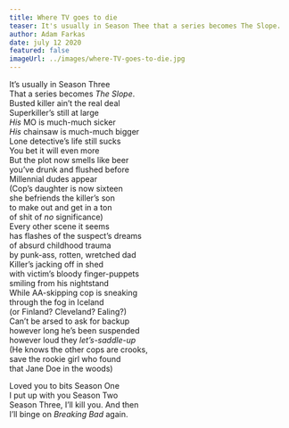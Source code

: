 ```yaml
---
title: Where TV goes to die
teaser: It's usually in Season Thee that a series becomes The Slope.
author: Adam Farkas
date: july 12 2020
featured: false
imageUrl: ../images/where-TV-goes-to-die.jpg
---
```


It’s usually in Season Three  
That a series becomes <em>The Slope</em>.  
Busted killer ain’t the real deal  
Superkiller’s still at large  
<em>His</em> MO is much-much sicker  
<em>His</em> chainsaw is much-much bigger  
Lone detective’s life still sucks  
You bet it will even more  
But the plot now smells like beer  
you’ve drunk and flushed before  
Millennial dudes appear  
(Cop’s daughter is now sixteen  
she befriends the killer’s son  
to make out and get in a ton  
of shit of <em>no</em> significance)  
Every other scene it seems  
has flashes of the suspect’s dreams  
of absurd childhood trauma  
by punk-ass, rotten, wretched dad  
Killer’s jacking off in shed  
with victim’s bloody finger-puppets  
smiling from his nightstand  
While AA-skipping cop is sneaking  
through the fog in Iceland  
(or Finland? Cleveland? Ealing?)  
Can’t be arsed to ask for backup  
however long he’s been suspended  
however loud they <em>let’s-saddle-up</em>  
(He knows the other cops are crooks,  
save the rookie girl who found  
that Jane Doe in the woods)

Loved you to bits Season One  
I put up with you Season Two  
Season Three, I’ll kill you. And then  
I’ll binge on <em>Breaking Bad</em> again.
